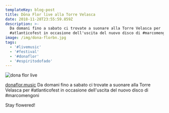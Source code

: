 ```yaml
---
templateKey: blog-post
title: Dōna Flor live alla Torre Velasca
date: 2018-11-28T23:55:59.859Z
description: >-
  Da domani fino a sabato ci trovate a suonare alla Torre Velasca per
  #atlanticofest in occasione dell'uscita del nuovo disco di #marcomengoni
image: /img/dona-florbn.jpg
tags:
  - '#livemusic'
  - '#festival'
  - '#donaflor'
  - '#espiritodofado'
---
```

![dona flor live](/img/screenshot-2019-03-04-at-14.45.01.png)

[donaflor.music](https://www.instagram.com/donaflor.music/) Da domani fino a sabato ci trovate a suonare alla Torre Velasca per #atlanticofest in occasione dell'uscita del nuovo disco di #marcomengoni

Stay flowered!

